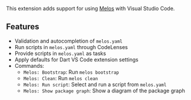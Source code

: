 This extension adds support for using [Melos] with Visual Studio Code.

## Features

- Validation and autocompletion of `melos.yaml`
- Run scripts in `melos.yaml` through CodeLenses
- Provide scripts in `melos.yaml` as tasks
- Apply defaults for Dart VS Code extension settings
- Commands:
  - `Melos: Bootstrap`: Run `melos bootstrap`
  - `Melos: Clean`: Run `melos clean`
  - `Melos: Run script`: Select and run a script from `melos.yaml`
  - `Melos: Show package graph`: Show a diagram of the package graph

[melos]: https://pub.dev/packages/melos
